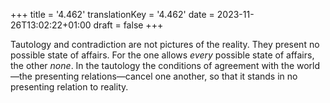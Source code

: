 +++
title = '4.462'
translationKey = '4.462'
date = 2023-11-26T13:02:22+01:00
draft = false
+++

Tautology and contradiction are not pictures of the reality. They present no possible state of affairs. For the one allows <em>every</em> possible state of affairs, the other <em>none</em>.
In the tautology the conditions of agreement with the world—the presenting relations—cancel one another, so that it stands in no presenting relation to reality.

